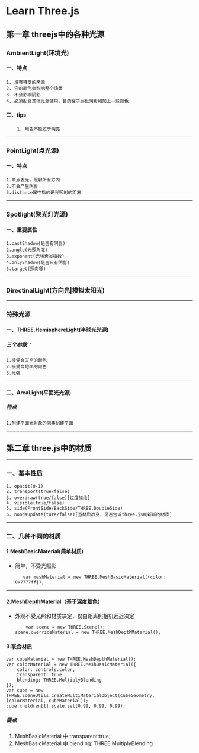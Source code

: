 
# Learn Three.js

## 第一章 threejs中的各种光源


### AmbientLight(环境光)
#### 一、特点
	1. 没有特定的来源
	2. 它的颜色会影响整个场景
	3. 不会影响阴影
	4. 必须配合其他光源使用，目的在于弱化阴影和加上一些颜色
#### 二、tips
		1. 用色不能过于明亮
****

### PointLight(点光源)
#### 一、特点
	1.单点发光，照射所有方向
	2.不会产生阴影
	3.distance属性指的是光照射的距离
***

### Spotlight(聚光灯光源)
#### 一、重要属性
	1.castShadow(是否有阴影)
	2.angle(光照角度)
	3.exponent(光强衰减指数)
	4.onlyShadow(是否只有阴影)
	5.target(照向哪)
***

### DirectinalLight(方向光|模拟太阳光)
***
### 特殊光源
#### 一、THREE.HemisphereLight(半球光光源)
##### 三个参数：
	1.接受自天空的颜色
	2.接受自地面的颜色
	3.光强		  
***
#### 二、AreaLight(平面光光源)
##### 特点
	1.创建平面光对象的同事创建平面
	
	
	
***
## 第二章 three.js中的材质
***
### 一、基本性质
    1. opacit(0-1)
    2. transport(true/false)
    3. overdraw(true/false)[过度描绘]
    4. visible(true/false)
    5. side(FrontSide/BackSide/THREE.DoubleSide)
    6. noodsUpdate(ture/false)[当材质改变，是否告诉three.js刷新新的材质]

***

### 二、几种不同的材质
#### 1.MeshBasicMaterial(简单材质)
-  简单，不受光照影

    ```
       var meshMaterial = new THREE.MeshBasicMaterial({color: 0x7777ff});
    ```


*** 

#### 2.MeshDepthMaterial（基于深度着色）
- 外观不受光照和材质决定，仅由距离照相机远近决定
    
    ```
        var scene = new THREE.Scene();
    scene.overrideMaterial = new THREE.MeshDepthMaterial();
    ```


#### 3.联合材质

```
var cubeMaterial = new THREE.MeshDepthMaterial();
var colorMaterial = new THREE.MeshBasicMaterial({
    color: controls.color,
    transparent: true,
    blending: THREE.MultiplyBlending
});
var cube = new THREE.SceneUtils.createMultiMaterialObject(cubeGeometry, [colorMaterial, cubeMaterial]);
cube.children[1].scale.set(0.99, 0.99, 0.99);

```
##### 要点
1. MeshBasicMaterial 中 transparent:true;
2. MeshBasicMaterial 中 blending: THREE.MultiplyBlending
